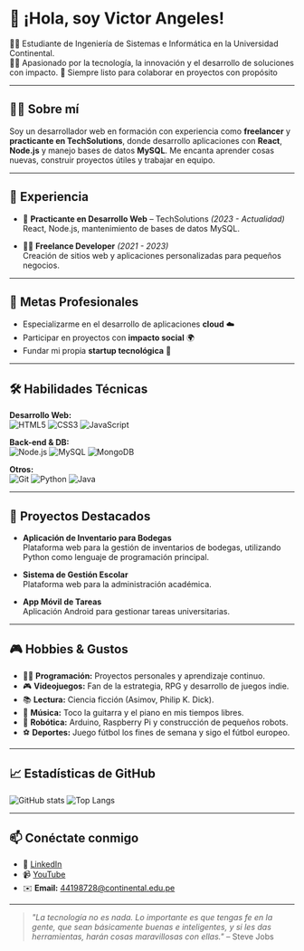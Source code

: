 # 👋 ¡Hola, soy Victor Angeles!

👨‍🎓 Estudiante de Ingeniería de Sistemas e Informática en la Universidad Continental.  
👨‍💻 Apasionado por la tecnología, la innovación y el desarrollo de soluciones con impacto.
🤝 Siempre listo para colaborar en proyectos con propósito

---

## 👨‍💼 Sobre mí

Soy un desarrollador web en formación con experiencia como **freelancer** y **practicante en TechSolutions**, donde desarrollo aplicaciones con **React**, **Node.js** y manejo bases de datos **MySQL**. Me encanta aprender cosas nuevas, construir proyectos útiles y trabajar en equipo.

---

## 🚀 Experiencia

- 💼 **Practicante en Desarrollo Web** – TechSolutions *(2023 - Actualidad)*  
  React, Node.js, mantenimiento de bases de datos MySQL.

- 🧑‍💻 **Freelance Developer** *(2021 - 2023)*  
  Creación de sitios web y aplicaciones personalizadas para pequeños negocios.

---

## 🎯 Metas Profesionales

- Especializarme en el desarrollo de aplicaciones **cloud** ☁️  
- Participar en proyectos con **impacto social** 🌍  
- Fundar mi propia **startup tecnológica** 🚀

---

## 🛠️ Habilidades Técnicas

**Desarrollo Web:**  
![HTML5](https://img.shields.io/badge/HTML5-E34F26?style=flat-square&logo=html5&logoColor=white)
![CSS3](https://img.shields.io/badge/CSS3-1572B6?style=flat-square&logo=css3&logoColor=white)
![JavaScript](https://img.shields.io/badge/JavaScript-F7DF1E?style=flat-square&logo=javascript&logoColor=black)

**Back-end & DB:**  
![Node.js](https://img.shields.io/badge/Node.js-339933?style=flat-square&logo=node.js&logoColor=white)
![MySQL](https://img.shields.io/badge/MySQL-4479A1?style=flat-square&logo=mysql&logoColor=white)
![MongoDB](https://img.shields.io/badge/MongoDB-47A248?style=flat-square&logo=mongodb&logoColor=white)

**Otros:**  
![Git](https://img.shields.io/badge/Git-F05032?style=flat-square&logo=git&logoColor=white)
![Python](https://img.shields.io/badge/Python-3776AB?style=flat-square&logo=python&logoColor=white)
![Java](https://img.shields.io/badge/Java-007396?style=flat-square&logo=java&logoColor=white)

---

## 🌟 Proyectos Destacados

- **Aplicación de Inventario para Bodegas**  
  Plataforma web para la gestión de inventarios de bodegas, utilizando Python como lenguaje de programación principal.

- **Sistema de Gestión Escolar**  
  Plataforma web para la administración académica.

- **App Móvil de Tareas**  
  Aplicación Android para gestionar tareas universitarias.

---

## 🎮 Hobbies & Gustos

- 👨‍💻 **Programación:** Proyectos personales y aprendizaje continuo.  
- 🎮 **Videojuegos:** Fan de la estrategia, RPG y desarrollo de juegos indie.  
- 📚 **Lectura:** Ciencia ficción (Asimov, Philip K. Dick).  
- 🎸 **Música:** Toco la guitarra y el piano en mis tiempos libres.  
- 🤖 **Robótica:** Arduino, Raspberry Pi y construcción de pequeños robots.  
- ⚽ **Deportes:** Juego fútbol los fines de semana y sigo el fútbol europeo.

---

## 📈 Estadísticas de GitHub

![GitHub stats](https://github-readme-stats.vercel.app/api?username=angelesnet&show_icons=true&theme=tokyonight)
![Top Langs](https://github-readme-stats.vercel.app/api/top-langs/?username=angelesnet&layout=compact&theme=tokyonight)

---

## 📫 Conéctate conmigo

- 💼 [LinkedIn](https://www.linkedin.com/in/angelesnet)  
- 📹 [YouTube](https://www.youtube.com/@GioAO)  
- ✉️ **Email:** 44198728@continental.edu.pe

---

> *"La tecnología no es nada. Lo importante es que tengas fe en la gente, que sean básicamente buenas e inteligentes, y si les das herramientas, harán cosas maravillosas con ellas."* – Steve Jobs

